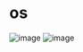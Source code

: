 # os
![image](https://user-images.githubusercontent.com/96447102/190927249-286c7df7-a665-4dc6-a909-79783c63a9ba.png)
![image](https://user-images.githubusercontent.com/96447102/190927377-32edf45e-8c10-45e3-8f45-9b4c44cf0e2c.png)
